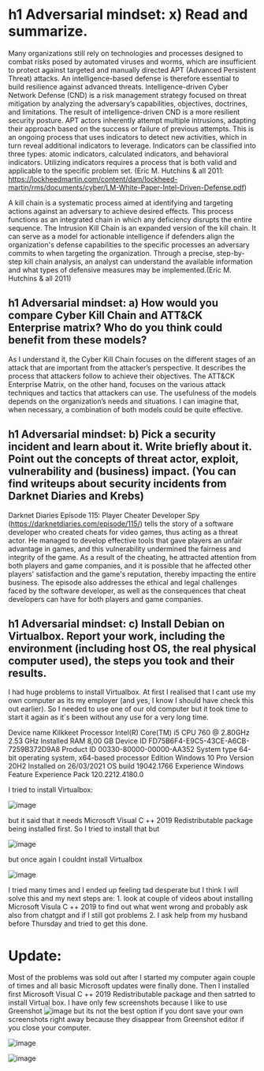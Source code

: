 # h1 Adversarial mindset: x) Read and summarize. 
Many organizations still rely on technologies and processes designed to combat risks posed by automated viruses and worms, which are insufficient to protect against targeted and manually directed APT (Advanced Persistent Threat) attacks. An intelligence-based defense is therefore essential to build resilience against advanced threats. Intelligence-driven Cyber Network Defense (CND) is a risk management strategy focused on threat mitigation by analyzing the adversary’s capabilities, objectives, doctrines, and limitations. The result of intelligence-driven CND is a more resilient security posture. APT actors inherently attempt multiple intrusions, adapting their approach based on the success or failure of previous attempts. This is an ongoing process that uses indicators to detect new activities, which in turn reveal additional indicators to leverage. Indicators can be classified into three types: atomic indicators, calculated indicators, and behavioral indicators. Utilizing indicators requires a process that is both valid and applicable to the specific problem set. (Eric M. Hutchins  & all 2011: https://lockheedmartin.com/content/dam/lockheed-martin/rms/documents/cyber/LM-White-Paper-Intel-Driven-Defense.pdf)

A kill chain is a systematic process aimed at identifying and targeting actions against an adversary to achieve desired effects. This process functions as an integrated chain in which any deficiency disrupts the entire sequence. The Intrusion Kill Chain is an expanded version of the kill chain. It can serve as a model for actionable intelligence if defenders align the organization's defense capabilities to the specific processes an adversary commits to when targeting the organization. Through a precise, step-by-step kill chain analysis, an analyst can understand the available information and what types of defensive measures may be implemented.(Eric M. Hutchins  & all 2011)

## h1 Adversarial mindset: a) How would you compare Cyber Kill Chain and ATT&CK Enterprise matrix? Who do you think could benefit from these models?
As I understand it, the Cyber Kill Chain focuses on the different stages of an attack that are important from the attacker’s perspective. It describes the process that attackers follow to achieve their objectives. The ATT&CK Enterprise Matrix, on the other hand, focuses on the various attack techniques and tactics that attackers can use. The usefulness of the models depends on the organization’s needs and situations. I can imagine that, when necessary, a combination of both models could be quite effective.

## h1 Adversarial mindset: b) Pick a security incident and learn about it. Write briefly about it. Point out the concepts of threat actor, exploit, vulnerability and (business) impact. (You can find writeups about security incidents from Darknet Diaries and Krebs)

Darknet Diaries Episode 115: Player Cheater Developer Spy (https://darknetdiaries.com/episode/115/) tells the story of a software developer who created cheats for video games, thus acting as a threat actor. He managed to develop effective tools that gave players an unfair advantage in games, and this vulnerability undermined the fairness and integrity of the game. As a result of the cheating, he attracted attention from both players and game companies, and it is possible that he affected other players' satisfaction and the game's reputation, thereby impacting the entire business. The episode also addresses the ethical and legal challenges faced by the software developer, as well as the consequences that cheat developers can have for both players and game companies.


## h1 Adversarial mindset: c) Install Debian on Virtualbox. Report your work, including the environment (including host OS, the real physical computer used), the steps you took and their results.

I had huge problems to install Virtualbox. At first I realised that I cant use my own computer as its my employer (and yes, I know I should have check this out earlier). So I needed to use one of our old computer but it took time to start it again as it´s been without any use for a very long time. 

Device name	Kilkkeet
Processor	Intel(R) Core(TM) i5 CPU         760  @ 2.80GHz   2.53 GHz
Installed RAM	8,00 GB
Device ID	FD75B6F4-E9C5-43CE-A6CB-7259B372D9A8
Product ID	00330-80000-00000-AA352
System type	64-bit operating system, x64-based processor
Edition	Windows 10 Pro
Version	20H2
Installed on	‎26/‎03/‎2021
OS build	19042.1766
Experience	Windows Feature Experience Pack 120.2212.4180.0

I tried to install Virtualbox:

![image](https://github.com/user-attachments/assets/9225673e-d4fa-42d7-ad85-3f001644ecfd) 

but it said that it needs Microsoft Visual C ++ 2019 Redistributable package being installed first. So I tried to install that but 

![image](https://github.com/user-attachments/assets/36a89527-e0fa-419c-b6ef-fdfdaf0d5010) 

but once again I couldnt install Virtualbox 

![image](https://github.com/user-attachments/assets/1df9e511-17e3-4b5e-a89c-1844193a0a38)

I tried many times and I ended up feeling tad desperate but I think I will solve this and my next steps are: 1. look at couple of videos about installing Microsoft Visula C ++ 2019 to find out what went wrong and probably ask also from chatgpt and if I still got problems 2. I ask help from my husband before Thursday and tried to get this done. 


# Update: 

Most of the problems was sold out after I started my computer again couple of times and all 
basic Microsoft updates were finally done.  Then I installed first Microsoft Visual C ++ 2019 Redistributable package and then satrted to install Virtual box. I have only few screenshots because I like to use Greenshot ![image](https://github.com/user-attachments/assets/f6b1ae8c-a028-4f66-b859-e285af692dd3) but its not the best option if you dont save your own screenshots right away because they disappear from Greenshot editor if you close your computer. 

![image](https://github.com/user-attachments/assets/f9947391-87b3-4be2-9f73-08a29c10ca6f)

![image](https://github.com/user-attachments/assets/f584c85e-7696-4e1d-b1e3-767ff7382291)















